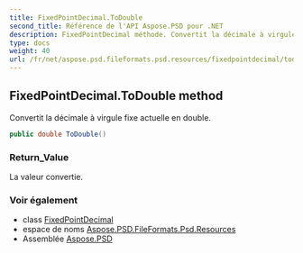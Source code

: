 ```yaml
---
title: FixedPointDecimal.ToDouble
second_title: Référence de l'API Aspose.PSD pour .NET
description: FixedPointDecimal méthode. Convertit la décimale à virgule fixe actuelle en double.
type: docs
weight: 40
url: /fr/net/aspose.psd.fileformats.psd.resources/fixedpointdecimal/todouble/
---
```

## FixedPointDecimal.ToDouble method

Convertit la décimale à virgule fixe actuelle en double.

```csharp
public double ToDouble()
```

### Return_Value

La valeur convertie.

### Voir également

* class [FixedPointDecimal](../)
* espace de noms [Aspose.PSD.FileFormats.Psd.Resources](../../fixedpointdecimal/)
* Assemblée [Aspose.PSD](../../../)


